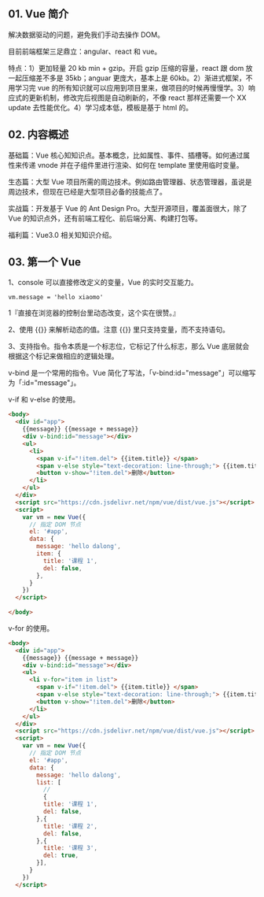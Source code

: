 ## 01. Vue 简介

解决数据驱动的问题，避免我们手动去操作 DOM。

目前前端框架三足鼎立：angular、react 和 vue。

特点：1）更加轻量 20 kb min + gzip。开启 gzip 压缩的容量，react 跟 dom 放一起压缩差不多是 35kb；anguar 更庞大，基本上是 60kb。2）渐进式框架，不用学习完 vue 的所有知识就可以应用到项目里来，做项目的时候再慢慢学。3）响应式的更新机制，修改完后视图是自动刷新的，不像 react 那样还需要一个 XX update 去性能优化。4）学习成本低，模板是基于 html 的。

## 02. 内容概述

基础篇：Vue 核心知知识点。基本概念，比如属性、事件、插槽等。如何通过属性来传递 vnode 并在子组件里进行渲染、如何在 template 里使用临时变量。

生态篇：大型 Vue 项目所需的周边技术。例如路由管理器、状态管理器，虽说是周边技术，但现在已经是大型项目必备的技能点了。

实战篇：开发基于 Vue 的 Ant Design Pro。大型开源项目，覆盖面很大，除了 Vue 的知识点外，还有前端工程化、前后端分离、构建打包等。

福利篇：Vue3.0 相关知知识介绍。

## 03. 第一个 Vue

1、console 可以直接修改定义的变量，Vue 的实时交互能力。

    vm.message = 'hello xiaomo'

1『直接在浏览器的控制台里动态改变，这个实在很赞。』

2、使用 {{}} 来解析动态的值。注意 {{}} 里只支持变量，而不支持语句。

3、支持指令。指令本质是一个标志位，它标记了什么标志，那么 Vue 底层就会根据这个标记来做相应的逻辑处理。

v-bind 是一个常用的指令。Vue 简化了写法，「v-bind:id="message"」可以缩写为「:id="message"」。

v-if 和 v-else 的使用。

```html
<body>
  <div id="app"> 
    {{message}} {{message + message}} 
    <div v-bind:id="message"></div>
    <ul>
      <li>
        <span v-if="!item.del"> {{item.title}} </span>
        <span v-else style="text-decoration: line-through;"> {{item.title}} </span>
        <button v-show="!item.del">删除</button>
      </li>
    </ul>
  </div>
  <script src="https://cdn.jsdelivr.net/npm/vue/dist/vue.js"></script>
  <script>
    var vm = new Vue({
      // 指定 DOM 节点
      el: '#app',
      data: {
        message: 'hello dalong',
        item: {
          title: '课程 1',
          del: false,
        },
      }
    })
  </script>
    
</body>
```

v-for 的使用。

```html
<body>
  <div id="app"> 
    {{message}} {{message + message}} 
    <div v-bind:id="message"></div>
    <ul>
      <li v-for="item in list">
        <span v-if="!item.del"> {{item.title}} </span>
        <span v-else style="text-decoration: line-through;"> {{item.title}} </span>
        <button v-show="!item.del">删除</button>
      </li>
    </ul>
  </div>
  <script src="https://cdn.jsdelivr.net/npm/vue/dist/vue.js"></script>
  <script>
    var vm = new Vue({
      // 指定 DOM 节点
      el: '#app',
      data: {
        message: 'hello dalong',
        list: [
          //
          {
          title: '课程 1',
          del: false,
        },{
          title: '课程 2',
          del: false,
        },{
          title: '课程 3',
          del: true,
        }],
      }
    })
  </script>
```

